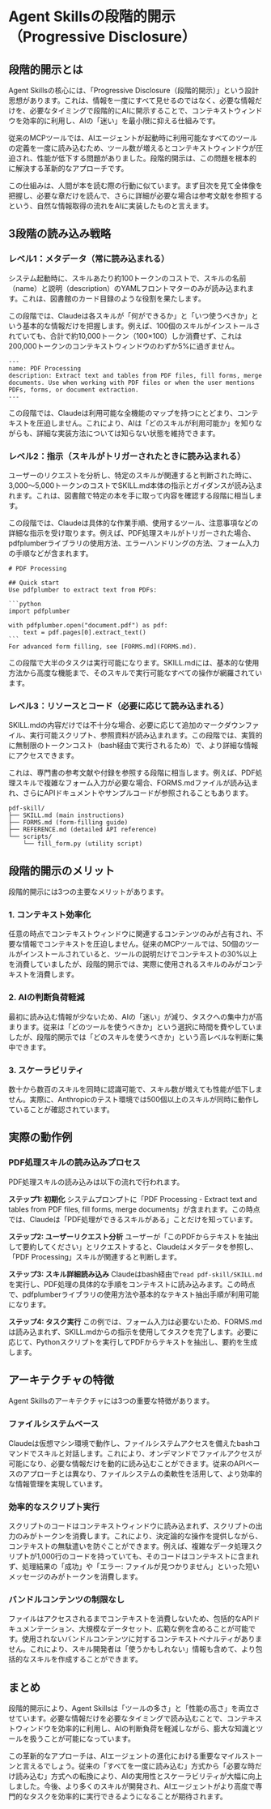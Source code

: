 # Agent Skillsの段階的開示（Progressive Disclosure）

## 段階的開示とは

Agent Skillsの核心には、「Progressive Disclosure（段階的開示）」という設計思想があります。これは、情報を一度にすべて見せるのではなく、必要な情報だけを、必要なタイミングで段階的にAIに開示することで、コンテキストウィンドウを効率的に利用し、AIの「迷い」を最小限に抑える仕組みです。

従来のMCPツールでは、AIエージェントが起動時に利用可能なすべてのツールの定義を一度に読み込むため、ツール数が増えるとコンテキストウィンドウが圧迫され、性能が低下する問題がありました。段階的開示は、この問題を根本的に解決する革新的なアプローチです。

この仕組みは、人間が本を読む際の行動に似ています。まず目次を見て全体像を把握し、必要な章だけを読んで、さらに詳細が必要な場合は参考文献を参照するという、自然な情報取得の流れをAIに実装したものと言えます。

## 3段階の読み込み戦略

### レベル1：メタデータ（常に読み込まれる）

システム起動時に、スキルあたり約100トークンのコストで、スキルの名前（name）と説明（description）のYAMLフロントマターのみが読み込まれます。これは、図書館のカード目録のような役割を果たします。

この段階では、Claudeは各スキルが「何ができるか」と「いつ使うべきか」という基本的な情報だけを把握します。例えば、100個のスキルがインストールされていても、合計で約10,000トークン（100×100）しか消費せず、これは200,000トークンのコンテキストウィンドウのわずか5%に過ぎません。

```
---
name: PDF Processing
description: Extract text and tables from PDF files, fill forms, merge documents. Use when working with PDF files or when the user mentions PDFs, forms, or document extraction.
---
```

この段階では、Claudeは利用可能な全機能のマップを持つにとどまり、コンテキストを圧迫しません。これにより、AIは「どのスキルが利用可能か」を知りながらも、詳細な実装方法については知らない状態を維持できます。

### レベル2：指示（スキルがトリガーされたときに読み込まれる）

ユーザーのリクエストを分析し、特定のスキルが関連すると判断された時に、3,000〜5,000トークンのコストでSKILL.md本体の指示とガイダンスが読み込まれます。これは、図書館で特定の本を手に取って内容を確認する段階に相当します。

この段階では、Claudeは具体的な作業手順、使用するツール、注意事項などの詳細な指示を受け取ります。例えば、PDF処理スキルがトリガーされた場合、pdfplumberライブラリの使用方法、エラーハンドリングの方法、フォーム入力の手順などが含まれます。

````
# PDF Processing

## Quick start
Use pdfplumber to extract text from PDFs:

```python
import pdfplumber

with pdfplumber.open("document.pdf") as pdf:
    text = pdf.pages[0].extract_text()
```
For advanced form filling, see [FORMS.md](FORMS.md).
````

この段階で大半のタスクは実行可能になります。SKILL.mdには、基本的な使用方法から高度な機能まで、そのスキルで実行可能なすべての操作が網羅されています。

### レベル3：リソースとコード（必要に応じて読み込まれる）

SKILL.mdの内容だけでは不十分な場合、必要に応じて追加のマークダウンファイル、実行可能スクリプト、参照資料が読み込まれます。この段階では、実質的に無制限のトークンコスト（bash経由で実行されるため）で、より詳細な情報にアクセスできます。

これは、専門書の参考文献や付録を参照する段階に相当します。例えば、PDF処理スキルで複雑なフォーム入力が必要な場合、FORMS.mdファイルが読み込まれ、さらにAPIドキュメントやサンプルコードが参照されることもあります。

```
pdf-skill/
├── SKILL.md (main instructions)
├── FORMS.md (form-filling guide)
├── REFERENCE.md (detailed API reference)
└── scripts/
    └── fill_form.py (utility script)
```

## 段階的開示のメリット

段階的開示には3つの主要なメリットがあります。

### 1. コンテキスト効率化
任意の時点でコンテキストウィンドウに関連するコンテンツのみが占有され、不要な情報でコンテキストを圧迫しません。従来のMCPツールでは、50個のツールがインストールされていると、ツールの説明だけでコンテキストの30%以上を消費していましたが、段階的開示では、実際に使用されるスキルのみがコンテキストを消費します。

### 2. AIの判断負荷軽減
最初に読み込む情報が少ないため、AIの「迷い」が減り、タスクへの集中力が高まります。従来は「どのツールを使うべきか」という選択に時間を費やしていましたが、段階的開示では「どのスキルを使うべきか」という高レベルな判断に集中できます。

### 3. スケーラビリティ
数十から数百のスキルを同時に認識可能で、スキル数が増えても性能が低下しません。実際に、Anthropicのテスト環境では500個以上のスキルが同時に動作していることが確認されています。

## 実際の動作例

### PDF処理スキルの読み込みプロセス

PDF処理スキルの読み込みは以下の流れで行われます。

**ステップ1: 初期化**
システムプロンプトに「PDF Processing - Extract text and tables from PDF files, fill forms, merge documents」が含まれます。この時点では、Claudeは「PDF処理ができるスキルがある」ことだけを知っています。

**ステップ2: ユーザーリクエスト分析**
ユーザーが「このPDFからテキストを抽出して要約してください」とリクエストすると、Claudeはメタデータを参照し、「PDF Processing」スキルが関連すると判断します。

**ステップ3: スキル詳細読み込み**
Claudeはbash経由で`read pdf-skill/SKILL.md`を実行し、PDF処理の具体的な手順をコンテキストに読み込みます。この時点で、pdfplumberライブラリの使用方法や基本的なテキスト抽出手順が利用可能になります。

**ステップ4: タスク実行**
この例では、フォーム入力は必要ないため、FORMS.mdは読み込まれず、SKILL.mdからの指示を使用してタスクを完了します。必要に応じて、Pythonスクリプトを実行してPDFからテキストを抽出し、要約を生成します。

## アーキテクチャの特徴

Agent Skillsのアーキテクチャには3つの重要な特徴があります。

### ファイルシステムベース
Claudeは仮想マシン環境で動作し、ファイルシステムアクセスを備えたbashコマンドでスキルと対話します。これにより、オンデマンドでファイルアクセスが可能になり、必要な情報だけを動的に読み込むことができます。従来のAPIベースのアプローチとは異なり、ファイルシステムの柔軟性を活用して、より効率的な情報管理を実現しています。

### 効率的なスクリプト実行
スクリプトのコードはコンテキストウィンドウに読み込まれず、スクリプトの出力のみがトークンを消費します。これにより、決定論的な操作を提供しながら、コンテキストの無駄遣いを防ぐことができます。例えば、複雑なデータ処理スクリプトが1,000行のコードを持っていても、そのコードはコンテキストに含まれず、処理結果の「成功」や「エラー: ファイルが見つかりません」といった短いメッセージのみがトークンを消費します。

### バンドルコンテンツの制限なし
ファイルはアクセスされるまでコンテキストを消費しないため、包括的なAPIドキュメンテーション、大規模なデータセット、広範な例を含めることが可能です。使用されないバンドルコンテンツに対するコンテキストペナルティがありません。これにより、スキル開発者は「使うかもしれない」情報も含めて、より包括的なスキルを作成することができます。

## まとめ

段階的開示により、Agent Skillsは「ツールの多さ」と「性能の高さ」を両立させています。必要な情報だけを必要なタイミングで読み込むことで、コンテキストウィンドウを効率的に利用し、AIの判断負荷を軽減しながら、膨大な知識とツールを扱うことが可能になっています。

この革新的なアプローチは、AIエージェントの進化における重要なマイルストーンと言えるでしょう。従来の「すべてを一度に読み込む」方式から「必要な時だけ読み込む」方式への転換により、AIの実用性とスケーラビリティが大幅に向上しました。今後、より多くのスキルが開発され、AIエージェントがより高度で専門的なタスクを効率的に実行できるようになることが期待されます。
